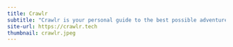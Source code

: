```yaml
---
title: Crawlr
subtitle: "Crawlr is your personal guide to the best possible adventures near you! Whether it be going out with friends or planning a date night, Crawlr has your back."
site-url: https://crawlr.tech
thumbnail: crawlr.jpeg
---
```

